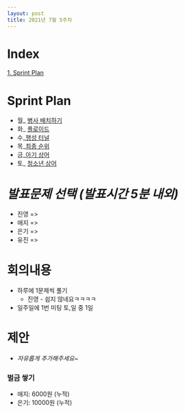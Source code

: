 ```yaml
---
layout: post
title: 2021년 7월 5주차
---
```


# Index

[1. Sprint Plan](#Sprint-Plan)

# Sprint Plan

- 월\_ [병사 배치하기](https://www.acmicpc.net/problem/18353)
- 화\_ [플로이드](https://www.acmicpc.net/problem/11404)
- 수\_[행성 터널](https://www.acmicpc.net/problem/2887)
- 목\_[최종 순위](https://www.acmicpc.net/problem/3665)
- 금\_[아기 상어](https://www.acmicpc.net/problem/16236)
- 토\_ [청소년 상어](https://www.acmicpc.net/problem/19236)

# _발표문제 선택 (발표시간 5분 내외)_

- 진영 => 
- 애지 => 
- 은기 => 
- 유진 => 

# 회의내용

- 하루에 1문제씩 풀기
  - 진영 - 쉽지 않네요ㅋㅋㅋㅋ
- 일주일에 1번 미팅 토,일 중 1일

# 제안

- _자유롭게 추가해주세요~_

### 벌금 쌓기

- 애지: 6000원 (누적)
- 은기: 10000원 (누적)
